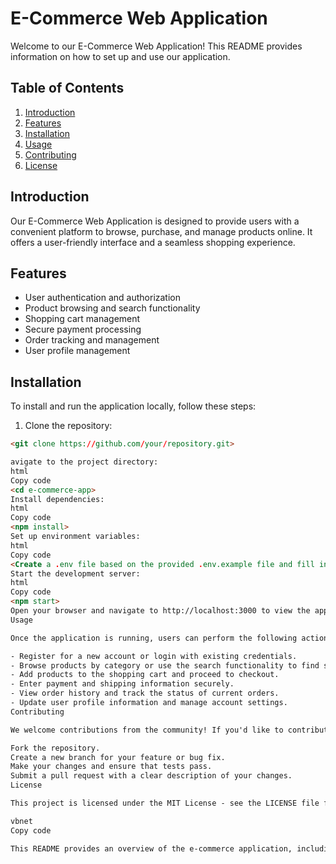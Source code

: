 # E-Commerce Web Application

Welcome to our E-Commerce Web Application! This README provides information on how to set up and use our application.

## Table of Contents

1. [Introduction](#introduction)
2. [Features](#features)
3. [Installation](#installation)
4. [Usage](#usage)
5. [Contributing](#contributing)
6. [License](#license)

## Introduction

Our E-Commerce Web Application is designed to provide users with a convenient platform to browse, purchase, and manage products online. It offers a user-friendly interface and a seamless shopping experience.

## Features

- User authentication and authorization
- Product browsing and search functionality
- Shopping cart management
- Secure payment processing
- Order tracking and management
- User profile management

## Installation

To install and run the application locally, follow these steps:

1. Clone the repository:

```html
<git clone https://github.com/your/repository.git>

avigate to the project directory:
html
Copy code
<cd e-commerce-app>
Install dependencies:
html
Copy code
<npm install>
Set up environment variables:
html
Copy code
<Create a .env file based on the provided .env.example file and fill in the necessary configuration details.>
Start the development server:
html
Copy code
<npm start>
Open your browser and navigate to http://localhost:3000 to view the application.
Usage

Once the application is running, users can perform the following actions:

- Register for a new account or login with existing credentials.
- Browse products by category or use the search functionality to find specific items.
- Add products to the shopping cart and proceed to checkout.
- Enter payment and shipping information securely.
- View order history and track the status of current orders.
- Update user profile information and manage account settings.
Contributing

We welcome contributions from the community! If you'd like to contribute to the development of our E-Commerce Web Application, please follow these guidelines:

Fork the repository.
Create a new branch for your feature or bug fix.
Make your changes and ensure that tests pass.
Submit a pull request with a clear description of your changes.
License

This project is licensed under the MIT License - see the LICENSE file for details.

vbnet
Copy code

This README provides an overview of the e-commerce application, including its features, installation instructions, usage guidelines, contribution guidelines, and licensing information. Each section is structured using Markdown syntax, which is commonly used for documentation files like READMEs.















